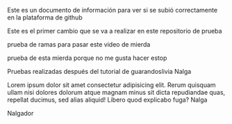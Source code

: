 Este es un documento de información para ver si se subió correctamente en la plataforma de github

Este es el primer cambio que se va a realizar en este repositorio de prueba


prueba de ramas para pasar este video de mierda

prueba de esta mierda porque no me gusta hacer estop

Pruebas realizadas después del tutorial de guarandoslivia Nalga

Lorem ipsum dolor sit amet consectetur adipisicing elit. Rerum quisquam ullam nisi dolores dolorum atque magnam minus sit 
dicta repudiandae quas, repellat ducimus, sed alias aliquid! Libero quod explicabo fuga? Nalga

Nalgador